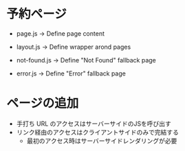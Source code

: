 
# 予約ページ
- page.js -> Define page content

- layout.js -> Define wrapper arond pages

- not-found.js -> Define "Not Found" fallback page

- error.js -> Define "Error" fallback page

# ページの追加
- 手打ち URL のアクセスはサーバーサイドのJSを呼び出す
- リンク経由のアクセスはクライアントサイドのみで完結する
  - 最初のアクセス時はサーバーサイドレンダリングが必要